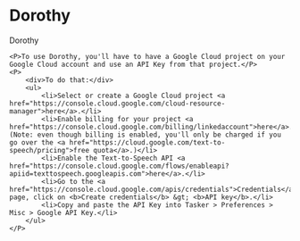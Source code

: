 # Dorothy
Dorothy

	<P>To use Dorothy, you'll have to have a Google Cloud project on your Google Cloud account and use an API Key from that project.</P>
	<P>
		<div>To do that:</div>
		<ul>
			<li>Select or create a Google Cloud project <a href="https://console.cloud.google.com/cloud-resource-manager">here</a>.</li>
			<li>Enable billing for your project <a href="https://console.cloud.google.com/billing/linkedaccount">here</a>. (Note: even though billing is enabled, you'll only be charged if you go over the <a href="https://cloud.google.com/text-to-speech/pricing">free quota</a>.)</li>
			<li>Enable the Text-to-Speech API <a href="https://console.cloud.google.com/flows/enableapi?apiid=texttospeech.googleapis.com">here</a>.</li>
			<li>Go to the <a href="https://console.cloud.google.com/apis/credentials">Credentials</a> page, click on <b>Create credentials</b> &gt; <b>API key</b>.</li>
			<li>Copy and paste the API Key into Tasker > Preferences > Misc > Google API Key.</li>
		</ul>
	</P>

